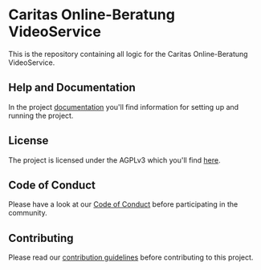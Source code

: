 # Caritas Online-Beratung VideoService
This is the repository containing all logic for the Caritas Online-Beratung VideoService.

## Help and Documentation
In the project [documentation](https://caritasdeutschland.github.io/documentation/docs/setup/setup-backend) you'll find information for setting up and running the project.

## License
The project is licensed under the AGPLv3 which you'll find [here](https://github.com/CaritasDeutschland/caritas-onlineBeratung-videoService/blob/master/LICENSE).

## Code of Conduct
Please have a look at our [Code of Conduct](https://github.com/CaritasDeutschland/.github/blob/master/CODE_OF_CONDUCT.md) before participating in the community.

## Contributing
Please read our [contribution guidelines](https://github.com/CaritasDeutschland/.github/blob/master/CONTRIBUTING.md) before contributing to this project.